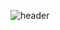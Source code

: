 ![header](https://capsule-render.vercel.app/api?type=Waving&text=Hello+I'm+Eunchong+Kim!&fontSize=40&fontAlign=30&fontAlignY=30&fontColor=FFFFFF&desc=Frontend+Engineer&descAlign=13&descAlignY=&45animation=fadeIn)
